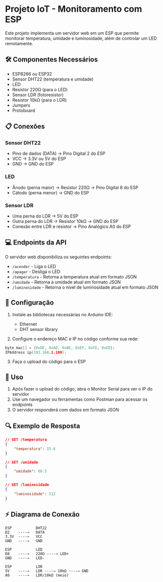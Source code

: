 # Projeto IoT - Monitoramento com ESP

Este projeto implementa um servidor web em um ESP que permite monitorar temperatura, umidade e luminosidade, além de controlar um LED remotamente.

## 🛠 Componentes Necessários

- ESP8266 ou ESP32
- Sensor DHT22 (temperatura e umidade)
- LED
- Resistor 220Ω (para o LED)
- Sensor LDR (fotoresistor)
- Resistor 10kΩ (para o LDR)
- Jumpers
- Protoboard

## 📋 Conexões

### Sensor DHT22
- Pino de dados (DATA) → Pino Digital 2 do ESP
- VCC → 3.3V ou 5V do ESP
- GND → GND do ESP

### LED
- Ânodo (perna maior) → Resistor 220Ω → Pino Digital 8 do ESP
- Cátodo (perna menor) → GND do ESP

### Sensor LDR
- Uma perna do LDR → 5V do ESP
- Outra perna do LDR → Resistor 10kΩ → GND do ESP
- Conexão entre LDR e resistor → Pino Analógico A0 do ESP

## 💻 Endpoints da API

O servidor web disponibiliza os seguintes endpoints:

- `/acender` - Liga o LED
- `/apagar` - Desliga o LED
- `/temperatura` - Retorna a temperatura atual em formato JSON
- `/umidade` - Retorna a umidade atual em formato JSON
- `/luminosidade` - Retorna o nível de luminosidade atual em formato JSON

## 🔧 Configuração

1. Instale as bibliotecas necessárias no Arduino IDE:
   - Ethernet
   - DHT sensor library

2. Configure o endereço MAC e IP no código conforme sua rede:
```cpp
byte mac[] = {0xDE, 0xAD, 0xBE, 0xEF, 0xFE, 0xED};
IPAddress ip(192.168.1.100);
```

3. Faça o upload do código para o ESP

## 📡 Uso

1. Após fazer o upload do código, abra o Monitor Serial para ver o IP do servidor
2. Use um navegador ou ferramentas como Postman para acessar os endpoints
3. O servidor responderá com dados em formato JSON

## 🔍 Exemplo de Resposta

```json
// GET /temperatura
{
    "temperatura": 25.6
}

// GET /umidade
{
    "umidade": 60.5
}

// GET /luminosidade
{
    "luminosidade": 512
}
```

## ⚡ Diagrama de Conexão

```
ESP           DHT22
D2    ----→   DATA
3.3V  ----→   VCC
GND   ----→   GND

ESP           LED
D8    ----→   220Ω ----→ LED+ 
GND   ----→   LED-

ESP           LDR
5V    ----→   LDR ----→ 10kΩ ----→ GND
A0    ----→   LDR/10kΩ (meio)
``` 